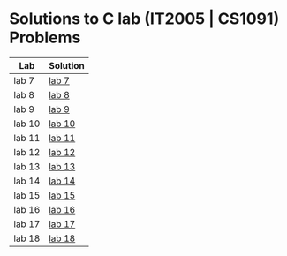 # Solutions to C lab (IT2005 | CS1091) Problems

| Lab | Solution |
| --- | -------- |
| lab 7 | [lab 7](https://github.com/PythonicBoat/c_lab/tree/main/lab7) |
| lab 8 | [lab 8](https://github.com/PythonicBoat/c_lab/tree/main/lab8) |
| lab 9 | [lab 9](https://github.com/PythonicBoat/c_lab/tree/main/lab9) |
| lab 10 | [lab 10](https://github.com/PythonicBoat/c_lab/tree/main/lab10) |
| lab 11 | [lab 11](https://github.com/PythonicBoat/c_lab/tree/main/lab11) |
| lab 12 | [lab 12](https://github.com/PythonicBoat/c_lab/tree/main/lab12) |
| lab 13 | [lab 13](https://github.com/PythonicBoat/c_lab/tree/main/lab13) |
| lab 14 | [lab 14](https://github.com/PythonicBoat/c_lab/tree/main/lab14) |
| lab 15 | [lab 15](https://github.com/PythonicBoat/c_lab/tree/main/lab15) |
| lab 16 | [lab 16](https://github.com/PythonicBoat/c_lab/tree/main/lab16) |
| lab 17 | [lab 17](https://github.com/PythonicBoat/c_lab/tree/main/lab17) |
| lab 18 | [lab 18](https://github.com/PythonicBoat/c_lab/tree/main/lab18) |
